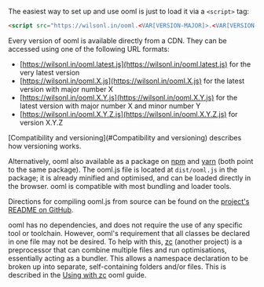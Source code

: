 The easiest way to set up and use ooml is just to load it via a `<script>` tag:

```html
<script src="https://wilsonl.in/ooml.<VAR[VERSION-MAJOR]>.<VAR[VERSION-MINOR]>.js"></script>
```

Every version of ooml is available directly from a CDN. They can be accessed using one of the following URL formats:

- [https://wilsonl.in/ooml.latest.js](https://wilsonl.in/ooml.latest.js) for the very latest version
- [https://wilsonl.in/ooml.X.js](https://wilsonl.in/ooml.X.js) for the latest version with major number X
- [https://wilsonl.in/ooml.X.Y.js](https://wilsonl.in/ooml.X.Y.js) for the latest version with major number X and minor number Y
- [https://wilsonl.in/ooml.X.Y.Z.js](https://wilsonl.in/ooml.X.Y.Z.js) for version X.Y.Z

[Compatibility and versioning](#Compatibility and versioning) describes how versioning works.

Alternatively, ooml also available as a package on [npm](https://www.npmjs.com/package/ooml) and [yarn](https://yarn.fyi/ooml) (both point to the same package). The ooml.js file is located at `dist/ooml.js` in the package; it is already minified and optimised, and can be loaded directly in the browser. ooml is compatible with most bundling and loader tools.

Directions for compiling ooml.js from source can be found on the [project's README on GitHub](https://github.com/lerouche/ooml).

ooml has no dependencies, and does not require the use of any specific tool or toolchain. However, ooml's requirement that all classes be declared in one file may not be desired. To help with this, [zc](https://wilsonl.in/zc/) (another project) is a preprocessor that can combine multiple files and run optimisations, essentially acting as a bundler. This allows a namespace declaration to be broken up into separate, self-containing folders and/or files. This is described in the [Using with zc](https://wilsonl.in/ooml/guides/using-with-zc/) ooml guide.
